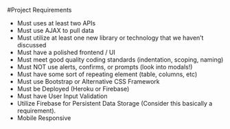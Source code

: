 #Project Requirements

- Must uses at least two APIs
- Must use AJAX to pull data
- Must utilize at least one new library or technology that we haven’t discussed
- Must have a polished frontend / UI 
- Must meet good quality coding standards (indentation, scoping, naming)
- Must NOT use alerts, confirms, or prompts (look into modals!)
- Must have some sort of repeating element (table, columns, etc)
- Must use Bootstrap or Alternative CSS Framework
- Must be Deployed (Heroku or Firebase)
- Must have User Input Validation 
- Utilize Firebase for Persistent Data Storage (Consider this basically a requirement).
- Mobile Responsive
